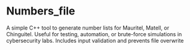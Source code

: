 # Numbers_file
A simple C++ tool to generate number lists for Mauritel, Matell, or Chinguitel. Useful for testing, automation, or brute-force simulations in cybersecurity labs. Includes input validation and prevents file overwrite 
